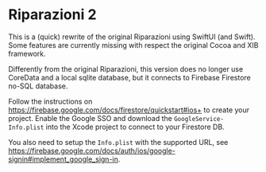 # Riparazioni 2

This is a (quick) rewrite of the original Riparazioni using SwiftUI (and Swift).
Some features are currently missing with respect the original Cocoa and XIB framework.

Differently from the original Riparazioni, this version does no longer use CoreData and a local sqlite database, but it connects to Firebase Firestore no-SQL database.

Follow the instructions on https://firebase.google.com/docs/firestore/quickstart#ios+ to create your project.
Enable the Google SSO and download the `GoogleService-Info.plist` into the Xcode project to connect to your Firestore DB.

You also need to setup the `Info.plist` with the supported URL, see https://firebase.google.com/docs/auth/ios/google-signin#implement_google_sign-in.

